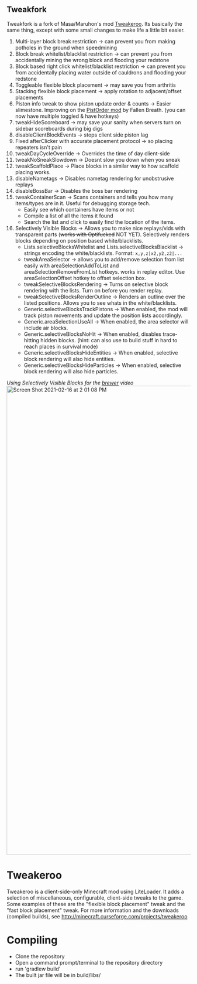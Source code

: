 ## Tweakfork
Tweakfork is a fork of Masa/Maruhon's mod [Tweakeroo](https://github.com/maruohon/tweakeroo). Its basically the same thing, except with some small changes to make life a little bit easier. 

1. Multi-layer block break restriction -> can prevent you from making potholes in the ground when speedmining
2. Block break whitelist/blacklist restriction -> can prevent you from accidentally mining the wrong block and flooding your redstone
3. Block based right click whitelist/blacklist restriction -> can prevent you from accidentally placing water outside of cauldrons and flooding your redstone
4. Toggleable flexible block placement -> may save you from arthritis
5. Stacking flexible block placement -> apply rotation to adjacent/offset placements
6. Piston info tweak to show piston update order & counts -> Easier slimestone. Improving on the [PistOrder mod](https://github.com/Fallen-Breath/pistorder) by Fallen Breath. (you can now have multiple toggled & have hotkeys)
7. tweakHideScoreboard -> may save your sanity when servers turn on sidebar scoreboards during big digs
8. disableClientBlockEvents -> stops client side piston lag
9. Fixed afterClicker with accurate placement protocol -> so placing repeaters isn't pain
10. tweakDayCycleOverride -> Overrides the time of day client-side
11. tweakNoSneakSlowdown -> Doesnt slow you down when you sneak
12. tweakScaffoldPlace -> Place blocks in a similar way to how scaffold placing works.
13. disableNametags -> Disables nametag rendering for unobstrusive replays
14. disableBossBar -> Disables the boss bar rendering
15. tweakContainerScan -> Scans containers and tells you how many items/types are in it. Useful for debugging storage tech.
    * Easily see which containers have items or not
    * Compile a list of all the items it found
    * Search the list and click to easily find the location of the items.
16. Selectively Visible Blocks -> Allows you to make nice replays/vids with transparent parts (~~works with Optifucked~~ NOT YET). Selectively renders blocks depending on position based white/blacklists.
    * Lists.selectiveBlocksWhitelist and Lists.selectiveBlocksBlacklist -> strings encoding the white/blacklists. Format: `x,y,z|x2,y2,z2|...`
    * tweakAreaSelector -> allows you to add/remove selection from list easily with areaSelectionAddToList and areaSelectionRemoveFromList hotkeys. works in replay editor. Use areaSelectionOffset hotkey to offset selection box.
    * tweakSelectiveBlocksRendering -> Turns on selective block rendering with the lists. Turn on before you render replay.
    * tweakSelectiveBlocksRenderOutline -> Renders an outline over the listed positions. Allows you to see whats in the white/blacklists.
    * Generic.selectiveBlocksTrackPistons -> When enabled, the mod will track piston movements and update the position lists accordingly.
    * Generic.areaSelectionUseAll -> When enabled, the area selector will include air blocks.
    * Generic.selectiveBlocksNoHit -> When enabled, disables trace-hitting hidden blocks. (hint: can also use to build stuff in hard to reach places in survival mode)
    * Generic.selectiveBlocksHideEntities -> When enabled, selective block rendering will also hide entities.
    * Generic.selectiveBlocksHideParticles -> When enabled, selective block rendering will also hide particles.

*Using Selectively Visible Blocks for the [brewer](https://www.youtube.com/watch?v=1_jSkyq-WOs) video*
<img width="1280" alt="Screen Shot 2021-02-16 at 2 01 08 PM" src="https://user-images.githubusercontent.com/13282284/108109105-7742c280-705f-11eb-81cf-b5341ca740c3.png">

Tweakeroo
==============
Tweakeroo is a client-side-only Minecraft mod using LiteLoader.
It adds a selection of miscellaneous, configurable, client-side tweaks to the game.
Some examples of these are the "flexible block placement" tweak and the "fast block placement" tweak.
For more information and the downloads (compiled builds), see http://minecraft.curseforge.com/projects/tweakeroo

Compiling
=========
* Clone the repository
* Open a command prompt/terminal to the repository directory
* run 'gradlew build'
* The built jar file will be in build/libs/
